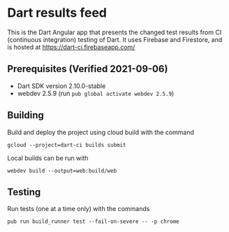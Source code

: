 # Dart results feed

This is the Dart Angular app that presents the changed test
results from CI (continuous integration) testing of Dart.
It uses Firebase and Firestore, and is hosted at
https://dart-ci.firebaseapp.com/

## Prerequisites (Verified 2021-09-06)

- Dart SDK version 2.10.0-stable
- webdev 2.5.9 (run `pub global activate webdev 2.5.9`)

## Building
Build and deploy the project using cloud build with the command

    gcloud --project=dart-ci builds submit

Local builds can be run with

    webdev build --output=web:build/web

## Testing
Run tests (one at a time only) with the commands

    pub run build_runner test --fail-on-severe -- -p chrome
